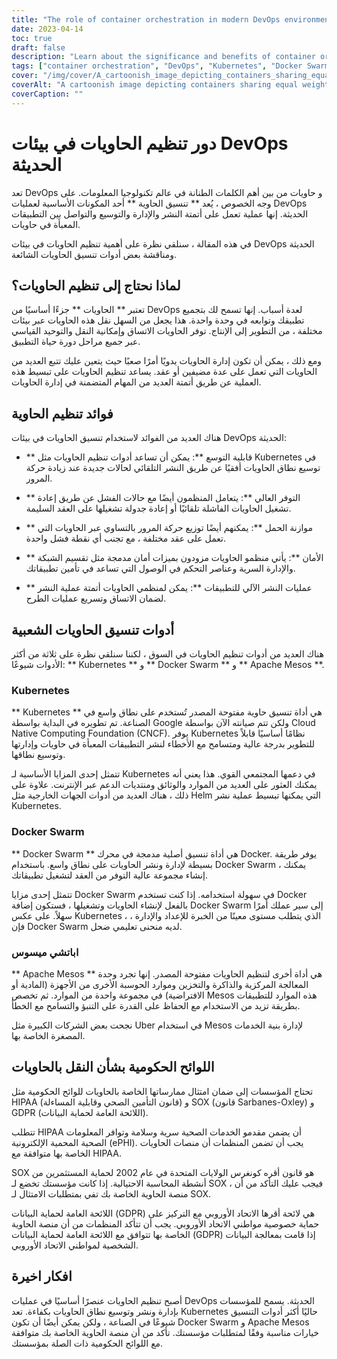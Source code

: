 ```yaml
---
title: "The role of container orchestration in modern DevOps environments"
date: 2023-04-14
toc: true
draft: false
description: "Learn about the significance and benefits of container orchestration in modern DevOps, along with popular container orchestration tools and government regulations relevant to containerization."
tags: ["container orchestration", "DevOps", "Kubernetes", "Docker Swarm", "Apache Mesos", "scalability", "high-availability", "load balancing", "security", "automated app deployments", "HIPAA", "SOX", "GDPR", "compliance", "software development", "cloud computing", "containerization", "technology", "automation"]
cover: "/img/cover/A_cartoonish_image_depicting_containers_sharing_equal_weight.png"
coverAlt: "A cartoonish image depicting containers sharing equal weight on a seesaw with an orchestra conductor directing them "
coverCaption: ""
---
```

 # دور تنظيم الحاويات في بيئات DevOps الحديثة  تعد DevOps و حاويات من بين أهم الكلمات الطنانة في عالم تكنولوجيا المعلومات. على وجه الخصوص ، يُعد ** تنسيق الحاوية ** أحد المكونات الأساسية لعمليات DevOps الحديثة. إنها عملية تعمل على أتمتة النشر والإدارة والتوسيع والتواصل بين التطبيقات المعبأة في حاويات.  في هذه المقالة ، سنلقي نظرة على أهمية تنظيم الحاويات في بيئات DevOps الحديثة ومناقشة بعض أدوات تنسيق الحاويات الشائعة.  ## لماذا نحتاج إلى تنظيم الحاويات؟  تعتبر ** الحاويات ** جزءًا أساسيًا من DevOps لعدة أسباب. إنها تسمح لك بتجميع تطبيقك وتوابعه في وحدة واحدة. هذا يجعل من السهل نقل هذه الحاويات عبر بيئات مختلفة ، من التطوير إلى الإنتاج. توفر الحاويات الاتساق وإمكانية النقل والتوحيد القياسي عبر جميع مراحل دورة حياة التطبيق.  ومع ذلك ، يمكن أن تكون إدارة الحاويات يدويًا أمرًا صعبًا حيث يتعين عليك تتبع العديد من الحاويات التي تعمل على عدة مضيفين أو عقد. يساعد تنظيم الحاويات على تبسيط هذه العملية عن طريق أتمتة العديد من المهام المتضمنة في إدارة الحاويات.  ## فوائد تنظيم الحاوية هناك العديد من الفوائد لاستخدام تنسيق الحاويات في بيئات DevOps الحديثة:  - ** قابلية التوسع **: يمكن أن تساعد أدوات تنظيم الحاويات مثل Kubernetes في توسيع نطاق الحاويات أفقيًا عن طريق النشر التلقائي لحالات جديدة عند زيادة حركة المرور.  - ** التوفر العالي **: يتعامل المنظمون أيضًا مع حالات الفشل عن طريق إعادة تشغيل الحاويات الفاشلة تلقائيًا أو إعادة جدولة تشغيلها على العقد السليمة.  - ** موازنة الحمل **: يمكنهم أيضًا توزيع حركة المرور بالتساوي عبر الحاويات التي تعمل على عقد مختلفة ، مع تجنب أي نقطة فشل واحدة.  - ** الأمان **: يأتي منظمو الحاويات مزودون بميزات أمان مدمجة مثل تقسيم الشبكة والإدارة السرية وعناصر التحكم في الوصول التي تساعد في تأمين تطبيقاتك.  - ** عمليات النشر الآلي للتطبيقات **: يمكن لمنظمي الحاويات أتمتة عملية النشر لضمان الاتساق وتسريع عمليات الطرح.  ## أدوات تنسيق الحاويات الشعبية  هناك العديد من أدوات تنظيم الحاويات في السوق ، لكننا سنلقي نظرة على ثلاثة من أكثر الأدوات شيوعًا: ** Kubernetes ** و ** Docker Swarm ** و ** Apache Mesos **.  ### Kubernetes ** Kubernetes ** هي أداة تنسيق حاوية مفتوحة المصدر تُستخدم على نطاق واسع في الصناعة. تم تطويره في البداية بواسطة Google ولكن تتم صيانته الآن بواسطة Cloud Native Computing Foundation (CNCF). يوفر Kubernetes نظامًا أساسيًا قابلاً للتطوير بدرجة عالية ومتسامح مع الأخطاء لنشر التطبيقات المعبأة في حاويات وإدارتها وتوسيع نطاقها.  تتمثل إحدى المزايا الأساسية لـ Kubernetes في دعمها المجتمعي القوي. هذا يعني أنه يمكنك العثور على العديد من الموارد والوثائق ومنتديات الدعم عبر الإنترنت. علاوة على ذلك ، هناك العديد من أدوات الجهات الخارجية مثل Helm التي يمكنها تبسيط عملية نشر Kubernetes.  ### Docker Swarm ** Docker Swarm ** هي أداة تنسيق أصلية مدمجة في محرك Docker. يوفر طريقة بسيطة لإدارة ونشر الحاويات على نطاق واسع. باستخدام Docker Swarm ، يمكنك إنشاء مجموعة عالية التوفر من العقد لتشغيل تطبيقاتك.  تتمثل إحدى مزايا Docker Swarm في سهولة استخدامه. إذا كنت تستخدم Docker بالفعل لإنشاء الحاويات وتشغيلها ، فستكون إضافة Docker Swarm إلى سير عملك أمرًا سهلاً. على عكس Kubernetes ، الذي يتطلب مستوى معينًا من الخبرة للإعداد والإدارة ، فإن Docker Swarm لديه منحنى تعليمي ضحل.  ### اباتشي ميسوس ** Apache Mesos ** هي أداة أخرى لتنظيم الحاويات مفتوحة المصدر. إنها تجرد وحدة المعالجة المركزية والذاكرة والتخزين وموارد الحوسبة الأخرى من الأجهزة (المادية أو الافتراضية) في مجموعة واحدة من الموارد. ثم تخصص Mesos هذه الموارد للتطبيقات بطريقة تزيد من الاستخدام مع الحفاظ على القدرة على التنبؤ والتسامح مع الخطأ.  نجحت بعض الشركات الكبيرة مثل Uber في استخدام Mesos لإدارة بنية الخدمات المصغرة الخاصة بها.  ## اللوائح الحكومية بشأن النقل بالحاويات  تحتاج المؤسسات إلى ضمان امتثال ممارساتها الخاصة بالحاويات للوائح الحكومية مثل HIPAA (قانون التأمين الصحي وقابلية المساءلة) و SOX (قانون Sarbanes-Oxley) و GDPR (اللائحة العامة لحماية البيانات).  تتطلب HIPAA أن يضمن مقدمو الخدمات الصحية سرية وسلامة وتوافر المعلومات الصحية المحمية الإلكترونية (ePHI). يجب أن تضمن المنظمات أن منصات الحاويات الخاصة بها متوافقة مع HIPAA.  SOX هو قانون أقره كونغرس الولايات المتحدة في عام 2002 لحماية المستثمرين من أنشطة المحاسبة الاحتيالية. إذا كانت مؤسستك تخضع لـ SOX ، فيجب عليك التأكد من أن منصة الحاوية الخاصة بك تفي بمتطلبات الامتثال لـ SOX.  اللائحة العامة لحماية البيانات (GDPR) هي لائحة أقرها الاتحاد الأوروبي مع التركيز على حماية خصوصية مواطني الاتحاد الأوروبي. يجب أن تتأكد المنظمات من أن منصة الحاوية الخاصة بها تتوافق مع اللائحة العامة لحماية البيانات (GDPR) إذا قامت بمعالجة البيانات الشخصية لمواطني الاتحاد الأوروبي.  ## افكار اخيرة  أصبح تنظيم الحاويات عنصرًا أساسيًا في عمليات DevOps الحديثة. يسمح للمؤسسات بإدارة ونشر وتوسيع نطاق الحاويات بكفاءة. تعد Kubernetes حاليًا أكثر أدوات التنسيق شيوعًا في الصناعة ، ولكن يمكن أيضًا أن تكون Docker Swarm و Apache Mesos خيارات مناسبة وفقًا لمتطلبات مؤسستك. تأكد من أن منصة الحاوية الخاصة بك متوافقة مع اللوائح الحكومية ذات الصلة بمؤسستك.
